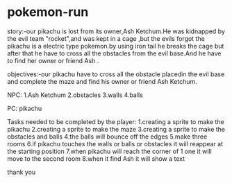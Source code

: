 # pokemon-run
story:-our pikachu is lost from its owner,Ash Ketchum.He was kidnapped by the evil team "rocket",and was kept in a cage ,but the evils forgot the pikachu is a electric type pokemon.by using iron tail he breaks the cage but after that he have to cross all the obstacles from the evil base.And he have to find her owner or friend Ash .

objectives:-our pikachu have to cross all the obstacle placedin the evil base and complete the maze and find his owner or friend Ash Ketchum.

NPC:
1.Ash Ketchum
2.obstacles
3.walls
4.balls

PC:
pikachu

Tasks needed to be completed by the player: 1.creating a sprite to make the pikachu
                                            2.creating a sprite to make the maze 
                                            3.creating a sprite to make the obstacles and balls
                                            4.the balls will bounce off the edges
                                            5.make three rooms
                                            6.if pikachu touches the walls or balls or obstacles it will reappear at the starting position
                                            7.when pikachu will reach the corner of 1 one it will move to the second room 
                                            8.when it find Ash it will show a text
                                          
                                            
   thank you
